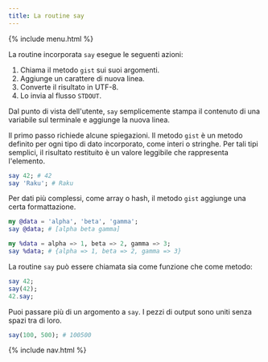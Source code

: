 ```yaml
---
title: La routine say
---
```


{% include menu.html %}

La routine incorporata `say` esegue le seguenti azioni:

1. Chiama il metodo `gist` sui suoi argomenti.
1. Aggiunge un carattere di nuova linea.
1. Converte il risultato in UTF-8.
1. Lo invia al flusso `STDOUT`.

Dal punto di vista dell'utente, `say` semplicemente stampa il contenuto di una variabile sul terminale e aggiunge la nuova linea.

Il primo passo richiede alcune spiegazioni. Il metodo `gist` è un metodo definito per ogni tipo di dato incorporato, come interi o stringhe. Per tali tipi semplici, il risultato restituito è un valore leggibile che rappresenta l'elemento.

```raku
say 42; # 42
say 'Raku'; # Raku
```

Per dati più complessi, come array o hash, il metodo `gist` aggiunge una certa formattazione.

```raku
my @data = 'alpha', 'beta', 'gamma';
say @data; # [alpha beta gamma]

my %data = alpha => 1, beta => 2, gamma => 3;
say %data; # {alpha => 1, beta => 2, gamma => 3}
```

La routine `say` può essere chiamata sia come funzione che come metodo:

```raku
say 42;
say(42);
42.say;
```

Puoi passare più di un argomento a `say`. I pezzi di output sono uniti senza spazi tra di loro.

```raku
say(100, 500); # 100500
```

{% include nav.html %}